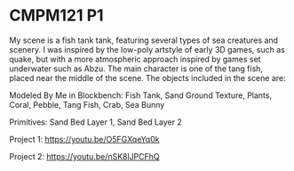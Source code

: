 # CMPM121 P1
 
My scene is a fish tank tank, featuring several types of sea creatures and scenery.
I was inspired by the low-poly artstyle of early 3D games, such as quake, but with a more atmospheric approach inspired
by games set underwater such as Abzu. The main character is one of the tang fish, placed near the middle of the scene.
The objects included in the scene are:

Modeled By Me in Blockbench:
	Fish Tank,
	Sand Ground Texture,
	Plants,
	Coral,
	Pebble,
	Tang Fish,
	Crab, 
	Sea Bunny

Primitives:
	Sand Bed Layer 1,
	Sand Bed Layer 2


Project 1: https://youtu.be/O5FGXqeYq0k 


Project 2: https://youtu.be/nSK8lJPCFhQ